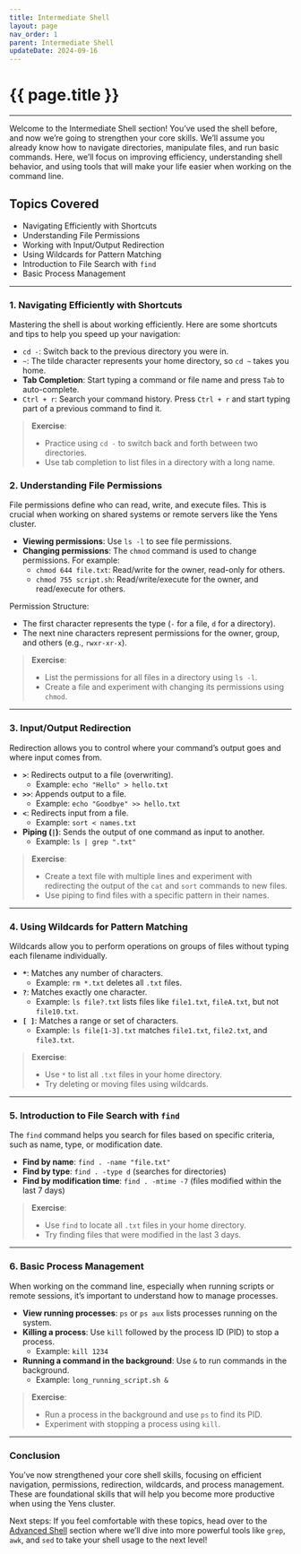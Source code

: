 ```yaml
---
title: Intermediate Shell
layout: page
nav_order: 1
parent: Intermediate Shell
updateDate: 2024-09-16
---
```


# {{ page.title }}
---
Welcome to the Intermediate Shell section! You’ve used the shell before, and now we’re going to strengthen your core skills. We’ll assume you already know how to navigate directories, manipulate files, and run basic commands. Here, we’ll focus on improving efficiency, understanding shell behavior, and using tools that will make your life easier when working on the command line.

## Topics Covered

- Navigating Efficiently with Shortcuts
- Understanding File Permissions
- Working with Input/Output Redirection
- Using Wildcards for Pattern Matching
- Introduction to File Search with `find`
- Basic Process Management

---

### 1. Navigating Efficiently with Shortcuts
Mastering the shell is about working efficiently. Here are some shortcuts and tips to help you speed up your navigation:

- `cd -`: Switch back to the previous directory you were in.
- `~`: The tilde character represents your home directory, so `cd ~` takes you home.
- **Tab Completion**: Start typing a command or file name and press `Tab` to auto-complete.
- `Ctrl + r`: Search your command history. Press `Ctrl + r` and start typing part of a previous command to find it.

> **Exercise**: 
> 
> - Practice using `cd -` to switch back and forth between two directories.
> - Use tab completion to list files in a directory with a long name.

### 2. Understanding File Permissions

File permissions define who can read, write, and execute files. This is crucial when working on shared systems or remote servers like the Yens cluster.

- **Viewing permissions**: Use `ls -l` to see file permissions.
- **Changing permissions**: The `chmod` command is used to change permissions. For example:
    - `chmod 644 file.txt`: Read/write for the owner, read-only for others.
    - `chmod 755 script.sh`: Read/write/execute for the owner, and read/execute for others.

Permission Structure:
- The first character represents the type (`-` for a file, `d` for a directory).
- The next nine characters represent permissions for the owner, group, and others (e.g., `rwxr-xr-x`).

> **Exercise**: 
> 
> - List the permissions for all files in a directory using `ls -l`.
> - Create a file and experiment with changing its permissions using `chmod`.

---

### 3. Input/Output Redirection
Redirection allows you to control where your command’s output goes and where input comes from.

- **`>`**: Redirects output to a file (overwriting).
    - Example: `echo "Hello" > hello.txt`
- **`>>`**: Appends output to a file.
    - Example: `echo "Goodbye" >> hello.txt`
- **`<`**: Redirects input from a file.
    - Example: `sort < names.txt`
- **Piping (`|`)**: Sends the output of one command as input to another.
    - Example: `ls | grep ".txt"`

> **Exercise**: 
> 
> - Create a text file with multiple lines and experiment with redirecting the output of the `cat` and `sort` commands to new files.
> - Use piping to find files with a specific pattern in their names.

---


### 4. Using Wildcards for Pattern Matching

Wildcards allow you to perform operations on groups of files without typing each filename individually.

- **`*`**: Matches any number of characters.
    - Example: `rm *.txt` deletes all `.txt` files.
- **`?`**: Matches exactly one character.
    - Example: `ls file?.txt` lists files like `file1.txt`, `fileA.txt`, but not `file10.txt`.
- **`[ ]`**: Matches a range or set of characters.
    - Example: `ls file[1-3].txt` matches `file1.txt`, `file2.txt`, and `file3.txt`.

> **Exercise**: 
> 
> - Use `*` to list all `.txt` files in your home directory.
> - Try deleting or moving files using wildcards.

---

### 5. Introduction to File Search with `find`

The `find` command helps you search for files based on specific criteria, such as name, type, or modification date.

- **Find by name**: `find . -name "file.txt"`
- **Find by type**: `find . -type d` (searches for directories)
- **Find by modification time**: `find . -mtime -7` (files modified within the last 7 days)

> **Exercise**: 
> 
> - Use `find` to locate all `.txt` files in your home directory.
> - Try finding files that were modified in the last 3 days.

---

### 6. Basic Process Management

When working on the command line, especially when running scripts or remote sessions, it’s important to understand how to manage processes.

- **View running processes**: `ps` or `ps aux` lists processes running on the system.
- **Killing a process**: Use `kill` followed by the process ID (PID) to stop a process.
    - Example: `kill 1234`
- **Running a command in the background**: Use `&` to run commands in the background.
    - Example: `long_running_script.sh &`

> **Exercise**: 
> 
> - Run a process in the background and use `ps` to find its PID.
> - Experiment with stopping a process using `kill`.

---
### Conclusion

You’ve now strengthened your core shell skills, focusing on efficient navigation, permissions, redirection, wildcards, and process management. These are foundational skills that will help you become more productive when using the Yens cluster.

Next steps: If you feel comfortable with these topics, head over to the [Advanced Shell](../advanced_shell/advanced_shell.md) section where we’ll dive into more powerful tools like `grep`, `awk`, and `sed` to take your shell usage to the next level!

